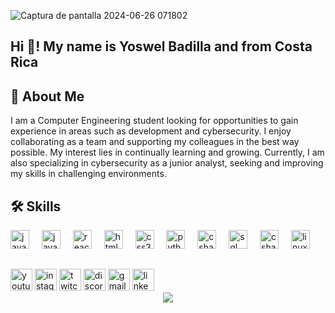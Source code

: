 ![Captura de pantalla 2024-06-26 071802](https://github.com/Yoswell/Yoswell/assets/113799193/d75ff4b6-1951-4ce2-832b-a4f1096c19bf)

<h2 align="left">Hi 👋! My name is Yoswel Badilla and from Costa Rica</h2>

## 🚀 About Me
I am a Computer Engineering student looking for opportunities to gain experience in areas such as development and cybersecurity. I enjoy collaborating as a team and supporting my colleagues in the best way possible. My interest lies in continually learning and growing. Currently, I am also specializing in cybersecurity as a junior analyst, seeking and improving my skills in challenging environments.


## 🛠 Skills
<div align="left">
  <img src="https://cdn.jsdelivr.net/gh/devicons/devicon/icons/javascript/javascript-original.svg" height="30" alt="javascript logo"  />
  <img width="12" />
  <img src="https://www.flaticon.com/free-icon/java_226777](https://github.com/Yoswell/Yoswell/assets/113799193/d2d419d9-fc74-40e3-b77c-d65359f305f7" height="30" alt="java logo"  />
  <img width="12" />
  <img src="https://cdn.jsdelivr.net/gh/devicons/devicon/icons/react/react-original.svg" height="30" alt="react logo"  />
  <img width="12" />
  <img src="https://cdn.jsdelivr.net/gh/devicons/devicon/icons/html5/html5-original.svg" height="30" alt="html5 logo"  />
  <img width="12" />
  <img src="https://cdn.jsdelivr.net/gh/devicons/devicon/icons/css3/css3-original.svg" height="30" alt="css3 logo"  />
  <img width="12" />
  <img src="https://cdn.jsdelivr.net/gh/devicons/devicon/icons/python/python-original.svg" height="30" alt="python logo"  />
  <img width="12" />
  <img src="https://cdn.jsdelivr.net/gh/devicons/devicon/icons/csharp/csharp-original.svg" height="30" alt="csharp logo"  />
  <img width="12" />
  <img src="https://cdn.jsdelivr.net/gh/devicons/devicon/icons/csharp/sql-original.svg" height="30" alt="sql logo"  />
  <img width="12" />
  <img src="https://cdn.jsdelivr.net/gh/devicons/devicon/icons/csharp/windows-original.svg" height="30" alt="csharp logo"  />
  <img width="12" />
  <img src="https://cdn.jsdelivr.net/gh/devicons/devicon/icons/csharp/linux-original.svg" height="30" alt="linux logo"  />
  <img width="12" />
</div>

##

<div align="left">
  <img src="https://img.shields.io/static/v1?message=Youtube&logo=youtube&label=&color=FF0000&logoColor=white&labelColor=&style=for-the-badge" height="35" alt="youtube logo"  />
  <img src="https://img.shields.io/static/v1?message=Instagram&logo=instagram&label=&color=E4405F&logoColor=white&labelColor=&style=for-the-badge" height="35" alt="instagram logo"  />
  <img src="https://img.shields.io/static/v1?message=Twitch&logo=twitch&label=&color=9146FF&logoColor=white&labelColor=&style=for-the-badge" height="35" alt="twitch logo"  />
  <img src="https://img.shields.io/static/v1?message=Discord&logo=discord&label=&color=7289DA&logoColor=white&labelColor=&style=for-the-badge" height="35" alt="discord logo"  />
  <img src="https://img.shields.io/static/v1?message=Gmail&logo=gmail&label=&color=D14836&logoColor=white&labelColor=&style=for-the-badge" height="35" alt="gmail logo"  />
  <img src="https://img.shields.io/static/v1?message=LinkedIn&logo=linkedin&label=&color=0077B5&logoColor=white&labelColor=&style=for-the-badge" height="35" alt="linkedin logo"  />
</div>

<div align="center">
  <img src="https://profile-counter.glitch.me/Yoswell/count.svg?"  />
</div>
